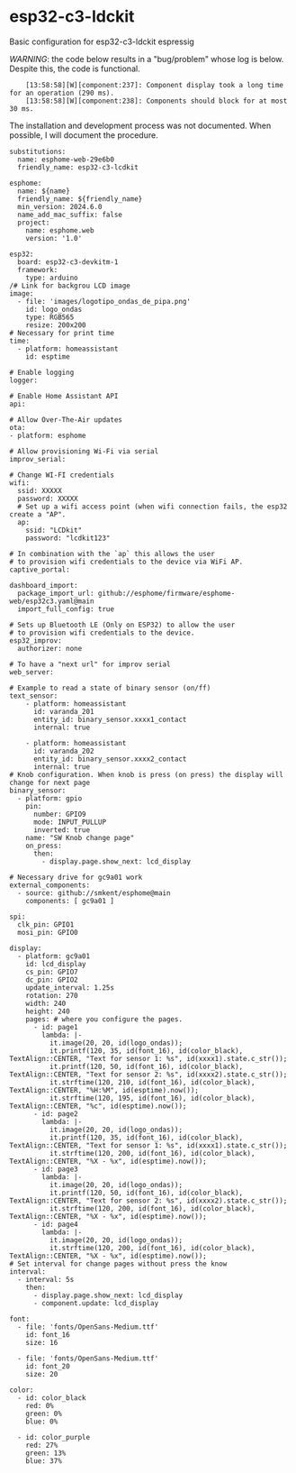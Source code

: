 # esp32-c3-ldckit
Basic configuration for esp32-c3-ldckit espressig

*WARNING*: the code below results in a "bug/problem" whose log is below. Despite this, the code is functional.
        
        [13:58:58][W][component:237]: Component display took a long time for an operation (290 ms).
        [13:58:58][W][component:238]: Components should block for at most 30 ms.

The installation and development process was not documented. When possible, I will document the procedure.

    substitutions:
      name: esphome-web-29e6b0
      friendly_name: esp32-c3-lcdkit
    
    esphome:
      name: ${name}
      friendly_name: ${friendly_name}
      min_version: 2024.6.0
      name_add_mac_suffix: false
      project:
        name: esphome.web
        version: '1.0'
    
    esp32:
      board: esp32-c3-devkitm-1
      framework:
        type: arduino
    /# Link for backgrou LCD image
    image:
      - file: 'images/logotipo_ondas_de_pipa.png'
        id: logo_ondas
        type: RGB565
        resize: 200x200
    # Necessary for print time
    time:
      - platform: homeassistant
        id: esptime
    
    # Enable logging
    logger:
    
    # Enable Home Assistant API
    api:
    
    # Allow Over-The-Air updates
    ota:
    - platform: esphome
    
    # Allow provisioning Wi-Fi via serial
    improv_serial:
    
    # Change WI-FI credentials
    wifi:
      ssid: XXXXX
      password: XXXXX
      # Set up a wifi access point (when wifi connection fails, the esp32 create a "AP".
      ap:
        ssid: "LCDkit"
        password: "lcdkit123"
    
    # In combination with the `ap` this allows the user
    # to provision wifi credentials to the device via WiFi AP.
    captive_portal:
    
    dashboard_import:
      package_import_url: github://esphome/firmware/esphome-web/esp32c3.yaml@main
      import_full_config: true
    
    # Sets up Bluetooth LE (Only on ESP32) to allow the user
    # to provision wifi credentials to the device.
    esp32_improv:
      authorizer: none
    
    # To have a "next url" for improv serial
    web_server:
    
    # Example to read a state of binary sensor (on/ff)
    text_sensor:
        - platform: homeassistant
          id: varanda_201
          entity_id: binary_sensor.xxxx1_contact
          internal: true
    
        - platform: homeassistant
          id: varanda_202
          entity_id: binary_sensor.xxxx2_contact
          internal: true
    # Knob configuration. When knob is press (on press) the display will change for next page    
    binary_sensor:
      - platform: gpio
        pin:
          number: GPIO9
          mode: INPUT_PULLUP
          inverted: true
        name: "SW Knob change page"
        on_press:
          then:
            - display.page.show_next: lcd_display

    # Necessary drive for gc9a01 work 
    external_components:
      - source: github://smkent/esphome@main
        components: [ gc9a01 ]
       
    spi:
      clk_pin: GPIO1
      mosi_pin: GPIO0
    
    display:
      - platform: gc9a01
        id: lcd_display
        cs_pin: GPIO7
        dc_pin: GPIO2
        update_interval: 1.25s
        rotation: 270
        width: 240
        height: 240
        pages: # where you configure the pages.
          - id: page1
            lambda: |-
              it.image(20, 20, id(logo_ondas));
              it.printf(120, 35, id(font_16), id(color_black), TextAlign::CENTER, "Text for sensor 1: %s", id(xxxx1).state.c_str());
              it.printf(120, 50, id(font_16), id(color_black), TextAlign::CENTER, "Text for sensor 2: %s", id(xxxx2).state.c_str());
              it.strftime(120, 210, id(font_16), id(color_black), TextAlign::CENTER, "%H:%M", id(esptime).now());
              it.strftime(120, 195, id(font_16), id(color_black), TextAlign::CENTER, "%c", id(esptime).now());
          - id: page2
            lambda: |-
              it.image(20, 20, id(logo_ondas));
              it.printf(120, 35, id(font_16), id(color_black), TextAlign::CENTER, "Text for sensor 1: %s", id(xxxx1).state.c_str());
              it.strftime(120, 200, id(font_16), id(color_black), TextAlign::CENTER, "%X - %x", id(esptime).now());
          - id: page3
            lambda: |-
              it.image(20, 20, id(logo_ondas));
              it.printf(120, 50, id(font_16), id(color_black), TextAlign::CENTER, "Text for sensor 2: %s", id(xxxx2).state.c_str());
              it.strftime(120, 200, id(font_16), id(color_black), TextAlign::CENTER, "%X - %x", id(esptime).now());
          - id: page4
            lambda: |-
              it.image(20, 20, id(logo_ondas));
              it.strftime(120, 200, id(font_16), id(color_black), TextAlign::CENTER, "%X - %x", id(esptime).now());
    # Set interval for change pages without press the know
    interval:
      - interval: 5s
        then:
          - display.page.show_next: lcd_display
          - component.update: lcd_display
        
    font:
      - file: 'fonts/OpenSans-Medium.ttf'
        id: font_16
        size: 16
    
      - file: 'fonts/OpenSans-Medium.ttf'
        id: font_20
        size: 20
    
    color:
      - id: color_black
        red: 0%
        green: 0%
        blue: 0%
    
      - id: color_purple
        red: 27%
        green: 13%
        blue: 37%

